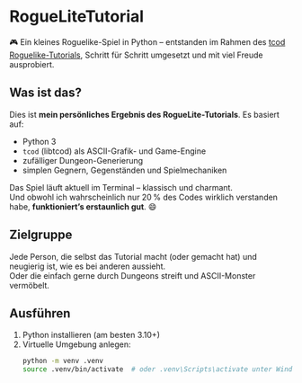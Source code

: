 # RogueLiteTutorial

🎮 Ein kleines Roguelike-Spiel in Python – entstanden im Rahmen des [tcod Roguelike-Tutorials](https://rogueliketutorials.com/tutorials/tcod/), Schritt für Schritt umgesetzt und mit viel Freude ausprobiert.

## Was ist das?

Dies ist **mein persönliches Ergebnis des RogueLite-Tutorials**. Es basiert auf:
- Python 3
- `tcod` (libtcod) als ASCII-Grafik- und Game-Engine
- zufälliger Dungeon-Generierung
- simplen Gegnern, Gegenständen und Spielmechaniken

Das Spiel läuft aktuell im Terminal – klassisch und charmant.  
Und obwohl ich wahrscheinlich nur 20 % des Codes wirklich verstanden habe, **funktioniert’s erstaunlich gut**. 😄

## Zielgruppe

Jede Person, die selbst das Tutorial macht (oder gemacht hat) und neugierig ist, wie es bei anderen aussieht.  
Oder die einfach gerne durch Dungeons streift und ASCII-Monster vermöbelt.

## Ausführen

1. Python installieren (am besten 3.10+)
2. Virtuelle Umgebung anlegen:
   ```bash
   python -m venv .venv
   source .venv/bin/activate  # oder .venv\Scripts\activate unter Windows
